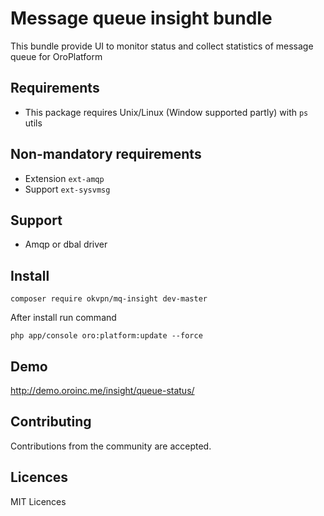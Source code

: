 # Message queue insight bundle

This bundle provide UI to monitor status and collect statistics of message queue for OroPlatform

## Requirements

* This package requires Unix/Linux (Window supported partly) with `ps` utils

## Non-mandatory requirements

* Extension `ext-amqp`
* Support `ext-sysvmsg`

## Support

* Amqp or dbal driver


## Install

```
composer require okvpn/mq-insight dev-master
```

After install run command 
```
php app/console oro:platform:update --force
```

## Demo

http://demo.oroinc.me/insight/queue-status/

## Contributing 

Contributions from the community are accepted. 

## Licences

MIT Licences 
